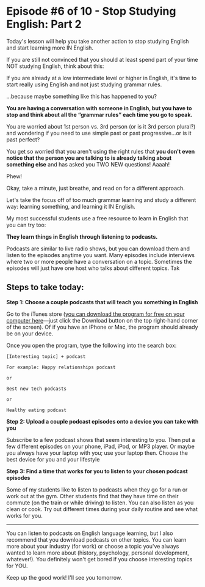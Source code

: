 # Episode #6 of 10 - Stop Studying English: Part 2

Today's lesson will help you take another action to stop studying English and start learning more IN English.

If you are still not convinced that you should at least spend part of your time NOT studying English, think about this:

If you are already at a low intermediate level or higher in English, it's time to start really using English and not just studying grammar rules.

...because maybe something like this has happened to you?

**You are having a conversation with someone in English, but you have to stop and think about all the “grammar rules” each time you go to speak.**

You are worried about 1st person vs. 3rd person (or is it 3rd person plural?) and wondering if you need to use simple past or past progressive…or is it past perfect?

You get so worried that you aren't using the right rules that **you don't even notice that the person you are talking to is already talking about something else** and has asked you TWO NEW questions! Aaaah!

Phew!

Okay, take a minute, just breathe, and read on for a different approach.

Let's take the focus off of too much grammar learning and study a different way: learning something, and learning it IN English.

My most successful students use a free resource to learn in English that you can try too:

**They learn things in English through listening to podcasts.**

Podcasts are similar to live radio shows, but you can download them and listen to the episodes anytime you want. Many episodes include interviews where two or more people have a conversation on a topic. Sometimes the episodes will just have one host who talks about different topics. Tak

## Steps to take today:

**Step 1: Choose a couple podcasts that will teach you something in English**

Go to the iTunes store ([you can download the program for free on your computer here](http://www.apple.com/itunes/)—just click the Download button on the top right-hand corner of the screen). Of if you have an iPhone or Mac, the program should already be on your device.

Once you open the program, type the following into the search box:

	[Interesting topic] + podcast

	For example: Happy relationships podcast

	or

	Best new tech podcasts

	or

	Healthy eating podcast

**Step 2: Upload a couple podcast episodes onto a device you can take with you**

Subscribe to a few podcast shows that seem interesting to you. Then put a few different episodes on your phone, iPad, iPod, or MP3 player. Or maybe you always have your laptop with you; use your laptop then. Choose the best device for you and your lifestyle

**Step 3: Find a time that works for you to listen to your chosen podcast episodes**

Some of my students like to listen to podcasts when they go for a run or work out at the gym. Other students find that they have time on their commute (on the train or while driving) to listen. You can also listen as you clean or cook. Try out different times during your daily routine and see what works for you.

---

You can listen to podcasts on English language learning, but I also recommend that you download podcasts on other topics. You can learn more about your industry (for work) or choose a topic you've always wanted to learn more about (history, psychology, personal development, whatever!). You definitely won't get bored if you choose interesting topics for YOU.

Keep up the good work! I'll see you tomorrow.
